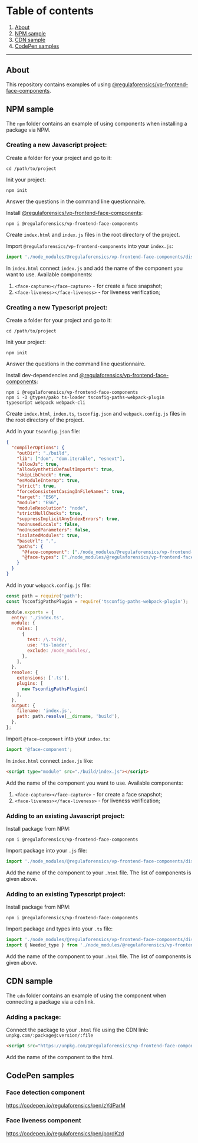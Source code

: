 # Table of сontents
1. [About](#about)
1. [NPM sample](#npm-sample)
1. [CDN sample](#cdn-sample)
1. [CodePen samples](#codepen-samples)

---

## About

This repository contains examples of using [@regulaforensics/vp-frontend-face-components](https://www.npmjs.com/package/@regulaforensics/vp-frontend-face-components).

## NPM sample

The ```npm``` folder contains an example of using components when installing a package via NPM.

### Creating a new Javascript project:

Create a folder for your project and go to it:

```
cd /path/to/project
```

Init your project:

```
npm init
```
Answer the questions in the command line questionnaire.

Install [@regulaforensics/vp-frontend-face-components](https://www.npmjs.com/package/@regulaforensics/vp-frontend-face-components):

```
npm i @regulaforensics/vp-frontend-face-components
```

Create ```index.html``` and ```index.js``` files in the root directory of the project.

Import ```@regulaforensics/vp-frontend-components``` into your ```index.js```:

```javascript
import './node_modules/@regulaforensics/vp-frontend-face-components/dist/main.js';
```

In ```index.html``` connect ```index.js``` and add the name of the component you want to use. Available components:

1. ```<face-capture></face-capture>``` - for create a face snapshot;
2. ```<face-liveness></face-liveness>``` - for liveness verification;

### Creating a new Typescript project:

Create a folder for your project and go to it:

```
cd /path/to/project
```

Init your project:

```
npm init
```
Answer the questions in the command line questionnaire.

Install dev-dependencies and [@regulaforensics/vp-frontend-face-components](https://www.npmjs.com/package/@regulaforensics/vp-frontend-face-components):

```
npm i @regulaforensics/vp-frontend-face-components
npm i -D @types/pako ts-loader tsconfig-paths-webpack-plugin typescript webpack webpack-cli
```

Create ```index.html```, ```index.ts```, ```tsconfig.json``` and ```webpack.config.js``` files in the root directory of the project.

Add in your ```tsconfig.json``` file:

```json
{
  "compilerOptions": {
    "outDir": "./build",
    "lib": ["dom", "dom.iterable", "esnext"],
    "allowJs": true,
    "allowSyntheticDefaultImports": true,
    "skipLibCheck": true,
    "esModuleInterop": true,
    "strict": true,
    "forceConsistentCasingInFileNames": true,
    "target": "ES6",
    "module": "ES6",
    "moduleResolution": "node",
    "strictNullChecks": true,
    "suppressImplicitAnyIndexErrors": true,
    "noUnusedLocals": false,
    "noUnusedParameters": false,
    "isolatedModules": true,
    "baseUrl": ".",
    "paths": {
      "@face-component": ["./node_modules/@regulaforensics/vp-frontend-face-components/dist/main.js"],
      "@face-types": ["./node_modules/@regulaforensics/vp-frontend-face-components/lib/web-components"]
    }
  }
}
```

Add in your ```webpack.config.js``` file:

```javascript
const path = require('path');
const TsconfigPathsPlugin = require('tsconfig-paths-webpack-plugin');

module.exports = {
  entry: './index.ts',
  module: {
    rules: [
      {
        test: /\.ts?$/,
        use: 'ts-loader',
        exclude: /node_modules/,
      },
    ],
  },
  resolve: {
    extensions: ['.ts'],
    plugins: [
      new TsconfigPathsPlugin()
    ],
  },
  output: {
    filename: 'index.js',
    path: path.resolve(__dirname, 'build'),
  },
};
```

Import ```@face-component``` into your ```index.ts```:

```typescript
import '@face-component';
```

In ```index.html``` connect ```index.js``` like:
```html
<script type="module" src="./build/index.js"></script>
```

Add the name of the component you want to use. Available components:

1. ```<face-capture></face-capture>``` - for create a face snapshot;
1. ```<face-liveness></face-liveness>``` - for liveness verification;

### Adding to an existing Javascript project:

Install package from NPM:

```
npm i @regulaforensics/vp-frontend-face-components
```

Import package into your ```.js``` file:

```javascript
import './node_modules/@regulaforensics/vp-frontend-face-components/dist/main.js';
```

Add the name of the component to your ```.html``` file. The list of components is given above.

### Adding to an existing Typescript project:

Install package from NPM:

```
npm i @regulaforensics/vp-frontend-face-components
```

Import package and types into your ```.ts``` file:

```typescript
import './node_modules/@regulaforensics/vp-frontend-face-components/dist/main.js';
import { Needed_type } from './node_modules/@regulaforensics/vp-frontend-face-components/lib/web-components';
```

Add the name of the component to your ```.html``` file. The list of components is given above.

## CDN sample

The ```cdn``` folder contains an example of using the component when connecting a package via a cdn link.

### Adding a package:

Connect the package to your ```.html``` file using the CDN link: ```unpkg.com/:package@:version/:file```

```html
<script src="https://unpkg.com/@regulaforensics/vp-frontend-face-components@1.3.0/dist/main.js"></script>
```

Add the name of the component to the html.

## CodePen samples

### Face detection component

https://codepen.io/regulaforensics/pen/zYdParM

### Face liveness component

https://codepen.io/regulaforensics/pen/pordKzd
